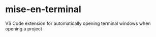 # mise-en-terminal
VS Code extension for automatically opening terminal windows when opening a project
